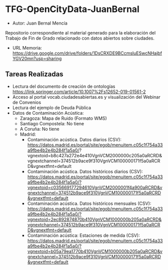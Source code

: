 # TFG-OpenCityData-JuanBernal
- Autor: Juan Bernal Mencía

Repositorio correspondiente al material generado para la elaboración del Trabajo de Fin de Grado relacionado con datos abiertos sobre ciudades.

- URL Memoria: https://drive.google.com/drive/folders/1DsCRXDE9BCcmsluESwcNHajbfYGV20mn?usp=sharing

## Tareas Realizadas

- Lectura del documento de creación de ontologías https://link.springer.com/article/10.1007%2Fs12652-019-01561-2
- Acceso al portal vocab.ciudadesabiertas.es y visualización del Webinar de Convenios
- Lectura del ejemplo de Deuda Pública
- Datos de Contaminación Acústica:
  - Zaragoza: Mapa de Ruido (Formato WMS)
  - Santiago Compostela: No tiene
  - A Coruña: No tiene
  - Madrid: 
    - Contaminación acústica. Datos diarios (CSV): https://datos.madrid.es/portal/site/egob/menuitem.c05c1f754a33a9fbe4b2e4b284f1a5a0/?  vgnextoid=b8c427a272e4e410VgnVCM2000000c205a0aRCRD&vgnextchannel=374512b9ace9f310VgnVCM100000171f5a0aRCRD&vgnextfmt=default
    - Contaminación acústica. Datos históricos diarios (CSV): https://datos.madrid.es/portal/site/egob/menuitem.c05c1f754a33a9fbe4b2e4b284f1a5a0/?vgnextoid=c035669177294610VgnVCM2000001f4a900aRCRD&vgnextchannel=374512b9ace9f310VgnVCM100000171f5a0aRCRD&vgnextfmt=default
    - Contaminación acústica. Datos históricos mensuales (CSV): https://datos.madrid.es/portal/site/egob/menuitem.c05c1f754a33a9fbe4b2e4b284f1a5a0/?vgnextoid=2ec892874870b410VgnVCM1000000b205a0aRCRD&vgnextchannel=374512b9ace9f310VgnVCM100000171f5a0aRCRD&vgnextfmt=default
    - Contaminación acústica: Estaciones de medida (CSV): https://datos.madrid.es/portal/site/egob/menuitem.c05c1f754a33a9fbe4b2e4b284f1a5a0/?vgnextoid=b05a79ea1770b410VgnVCM1000000b205a0aRCRD&vgnextchannel=374512b9ace9f310VgnVCM100000171f5a0aRCRD&vgnextfmt=default
